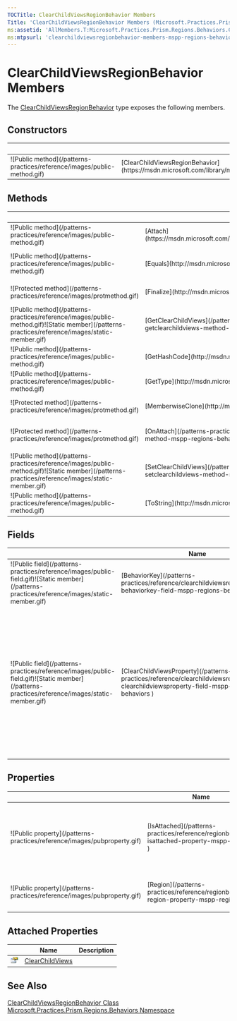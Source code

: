 ```yaml
---
TOCTitle: ClearChildViewsRegionBehavior Members
Title: 'ClearChildViewsRegionBehavior Members (Microsoft.Practices.Prism.Regions.Behaviors)'
ms:assetid: 'AllMembers.T:Microsoft.Practices.Prism.Regions.Behaviors.ClearChildViewsRegionBehavior'
ms:mtpsurl: 'clearchildviewsregionbehavior-members-mspp-regions-behaviors.md'
---
```



# ClearChildViewsRegionBehavior Members

The [ClearChildViewsRegionBehavior](https://msdn.microsoft.com/library/microsoft.practices.prism.regions.behaviors.clearchildviewsregionbehavior) type exposes the following members.

## Constructors


<table>

<thead>
<tr class="header">
<th> </th>
<th>Name</th>
<th>Description</th>
</tr>
</thead>
<tbody>
<tr class="odd">
<td>![Public method](/patterns-practices/reference/images/public-method.gif)</td>
<td>[ClearChildViewsRegionBehavior](https://msdn.microsoft.com/library/microsoft.practices.prism.regions.behaviors.clearchildviewsregionbehavior)</td>
<td><div class="summary">
Initializes a new instance of the [ClearChildViewsRegionBehavior](https://msdn.microsoft.com/library/microsoft.practices.prism.regions.behaviors.clearchildviewsregionbehavior) class
</div></td>
</tr>
</tbody>
</table>

## Methods


<table>

<thead>
<tr class="header">
<th> </th>
<th>Name</th>
<th>Description</th>
</tr>
</thead>
<tbody>
<tr class="odd">
<td>![Public method](/patterns-practices/reference/images/public-method.gif)</td>
<td>[Attach](https://msdn.microsoft.com/library/microsoft.practices.prism.regions.regionbehavior.attach)</td>
<td><div class="summary">
Attaches the behavior to the region.
</div>
(Inherited from [RegionBehavior](https://msdn.microsoft.com/library/microsoft.practices.prism.regions.regionbehavior).)</td>
</tr>
<tr class="even">
<td>![Public method](/patterns-practices/reference/images/public-method.gif)</td>
<td>[Equals](http://msdn.microsoft.com/en-us/library/bsc2ak47)</td>
<td><div class="summary">
Determines whether the specified [Object](http://msdn.microsoft.com/en-us/library/e5kfa45b) is equal to the current [Object](http://msdn.microsoft.com/en-us/library/e5kfa45b).
</div>
(Inherited from [Object](http://msdn.microsoft.com/en-us/library/e5kfa45b).)</td>
</tr>
<tr class="odd">
<td>![Protected method](/patterns-practices/reference/images/protmethod.gif)</td>
<td>[Finalize](http://msdn.microsoft.com/en-us/library/4k87zsw7)</td>
<td><div class="summary">
Allows an object to try to free resources and perform other cleanup operations before it is reclaimed by garbage collection.
</div>
(Inherited from [Object](http://msdn.microsoft.com/en-us/library/e5kfa45b).)</td>
</tr>
<tr class="even">
<td>![Public method](/patterns-practices/reference/images/public-method.gif)![Static member](/patterns-practices/reference/images/static-member.gif)</td>
<td>[GetClearChildViews](/patterns-practices/reference/clearchildviewsregionbehavior-getclearchildviews-method-mspp-regions-behaviors
)</td>
<td><div class="summary">
Gets the ClearChildViews attached property from a DependencyObject.
</div></td>
</tr>
<tr class="odd">
<td>![Public method](/patterns-practices/reference/images/public-method.gif)</td>
<td>[GetHashCode](http://msdn.microsoft.com/en-us/library/zdee4b3y)</td>
<td><div class="summary">
Serves as a hash function for a particular type.
</div>
(Inherited from [Object](http://msdn.microsoft.com/en-us/library/e5kfa45b).)</td>
</tr>
<tr class="even">
<td>![Public method](/patterns-practices/reference/images/public-method.gif)</td>
<td>[GetType](http://msdn.microsoft.com/en-us/library/dfwy45w9)</td>
<td><div class="summary">
Gets the [Type](http://msdn.microsoft.com/en-us/library/42892f65) of the current instance.
</div>
(Inherited from [Object](http://msdn.microsoft.com/en-us/library/e5kfa45b).)</td>
</tr>
<tr class="odd">
<td>![Protected method](/patterns-practices/reference/images/protmethod.gif)</td>
<td>[MemberwiseClone](http://msdn.microsoft.com/en-us/library/57ctke0a)</td>
<td><div class="summary">
Creates a shallow copy of the current [Object](http://msdn.microsoft.com/en-us/library/e5kfa45b).
</div>
(Inherited from [Object](http://msdn.microsoft.com/en-us/library/e5kfa45b).)</td>
</tr>
<tr class="even">
<td>![Protected method](/patterns-practices/reference/images/protmethod.gif)</td>
<td>[OnAttach](/patterns-practices/reference/clearchildviewsregionbehavior-onattach-method-mspp-regions-behaviors
)</td>
<td><div class="summary">
Subscribes to the [Region](/patterns-practices/reference/region-class-mspp-regions
)'s PropertyChanged method to monitor its RegionManager property.
</div>
(Overrides [RegionBehavior.OnAttach()](/patterns-practices/reference/regionbehavior-onattach-method-mspp-regions
).)</td>
</tr>
<tr class="odd">
<td>![Public method](/patterns-practices/reference/images/public-method.gif)![Static member](/patterns-practices/reference/images/static-member.gif)</td>
<td>[SetClearChildViews](/patterns-practices/reference/clearchildviewsregionbehavior-setclearchildviews-method-mspp-regions-behaviors
)</td>
<td><div class="summary">
Sets the ClearChildViews attached property in a DependencyObject.
</div></td>
</tr>
<tr class="even">
<td>![Public method](/patterns-practices/reference/images/public-method.gif)</td>
<td>[ToString](http://msdn.microsoft.com/en-us/library/7bxwbwt2)</td>
<td><div class="summary">
Returns a string that represents the current object.
</div>
(Inherited from [Object](http://msdn.microsoft.com/en-us/library/e5kfa45b).)</td>
</tr>
</tbody>
</table>

## Fields


<table>

<thead>
<tr class="header">
<th> </th>
<th>Name</th>
<th>Description</th>
</tr>
</thead>
<tbody>
<tr class="odd">
<td>![Public field](/patterns-practices/reference/images/public-field.gif)![Static member](/patterns-practices/reference/images/static-member.gif)</td>
<td>[BehaviorKey](/patterns-practices/reference/clearchildviewsregionbehavior-behaviorkey-field-mspp-regions-behaviors
)</td>
<td><div class="summary">
The behavior key.
</div></td>
</tr>
<tr class="even">
<td>![Public field](/patterns-practices/reference/images/public-field.gif)![Static member](/patterns-practices/reference/images/static-member.gif)</td>
<td>[ClearChildViewsProperty](/patterns-practices/reference/clearchildviewsregionbehavior-clearchildviewsproperty-field-mspp-regions-behaviors
)</td>
<td><div class="summary">
This attached property can be defined on a view to indicate that regions defined in it must be removed from the region manager when the parent view gets removed from a region.
</div></td>
</tr>
</tbody>
</table>

## Properties


<table>

<thead>
<tr class="header">
<th> </th>
<th>Name</th>
<th>Description</th>
</tr>
</thead>
<tbody>
<tr class="odd">
<td>![Public property](/patterns-practices/reference/images/pubproperty.gif)</td>
<td>[IsAttached](/patterns-practices/reference/regionbehavior-isattached-property-mspp-regions
)</td>
<td><div class="summary">
Returns trueTruetruetrue (True in Visual Basic) if the behavior is attached to a region, falseFalsefalsefalse (False in Visual Basic) otherwise.
</div>
(Inherited from [RegionBehavior](/patterns-practices/reference/regionbehavior-class-mspp-regions
).)</td>
</tr>
<tr class="even">
<td>![Public property](/patterns-practices/reference/images/pubproperty.gif)</td>
<td>[Region](/patterns-practices/reference/regionbehavior-region-property-mspp-regions
)</td>
<td><div class="summary">
Behavior's attached region.
</div>
(Inherited from [RegionBehavior](/patterns-practices/reference/regionbehavior-class-mspp-regions
).)</td>
</tr>
</tbody>
</table>

## Attached Properties


|                                                                                                           | Name                                                                                                                                      | Description |
|-----------------------------------------------------------------------------------------------------------|-------------------------------------------------------------------------------------------------------------------------------------------|-------------|
| ![Public attached property](/patterns-practices/reference/images/pubproperty.gif) | [ClearChildViews](/patterns-practices/reference/clearchildviewsregionbehavior-clearchildviews-attached-property-mspp-regions-behaviors) |             |

## See Also

[ClearChildViewsRegionBehavior Class](/patterns-practices/reference/clearchildviewsregionbehavior-class-mspp-regions-behaviors)  
[Microsoft.Practices.Prism.Regions.Behaviors Namespace](/patterns-practices/reference/mspp-regions-behaviors-namespace)